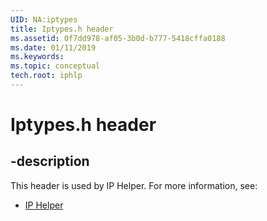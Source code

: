 ```yaml
---
UID: NA:iptypes
title: Iptypes.h header
ms.assetid: 0f7dd978-af05-3b0d-b777-5418cffa0188
ms.date: 01/11/2019
ms.keywords: 
ms.topic: conceptual
tech.root: iphlp
---
```


# Iptypes.h header


## -description


This header is used by IP Helper. For more information, see:

- [IP Helper](../_iphlp/index.md)

